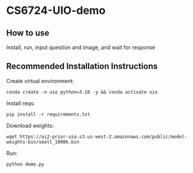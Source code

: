 # CS6724-UIO-demo

## How to use

Install, run, input question and image, and wait for response

## Recommended Installation Instructions

Create virtual environment:

`conda create -n uio python=3.10 -y && conda activate uio`

Install reqs:

`pip install -r requirements.txt`

Download weights:

`wget https://ai2-prior-uio.s3.us-west-2.amazonaws.com/public/model-weights-bin/small_1000k.bin`

Run:

`python demo.py`